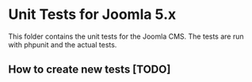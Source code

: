 # Unit Tests for Joomla 5.x

This folder contains the unit tests for the Joomla CMS. The tests are run with phpunit and the actual tests.

## How to create new tests [TODO]
